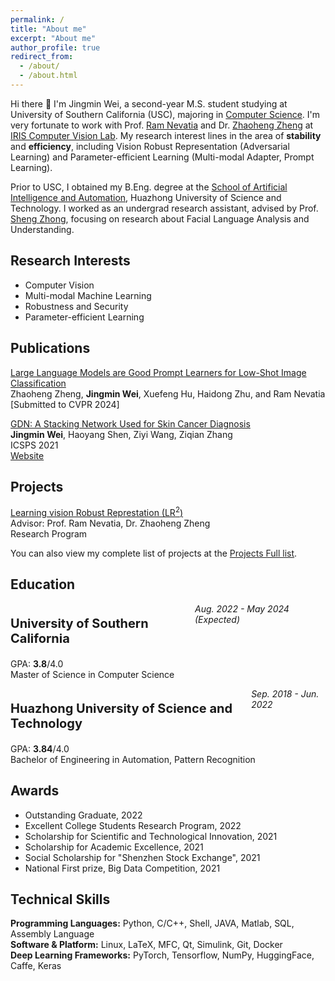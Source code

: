 ```yaml
---
permalink: /
title: "About me"
excerpt: "About me"
author_profile: true
redirect_from: 
  - /about/
  - /about.html
---
```


Hi there 👋 I'm Jingmin Wei, a second-year M.S. student studying at University of Southern California (USC), majoring in [Computer Science](https://www.cs.usc.edu/). I'm very fortunate to work with Prof. [Ram Nevatia](https://sites.usc.edu/iris-cvlab/professor-ram-nevatia/) and Dr. [Zhaoheng Zheng](https://zhaohengz.github.io/) at [IRIS Computer Vision Lab](https://sites.usc.edu/iris-cvlab/). My research interest lines in the area of <strong>stability</strong> and <strong>efficiency</strong>, including Vision Robust Representation (Adversarial Learning) and Parameter-efficient Learning (Multi-modal Adapter, Prompt Learning).

Prior to USC, I obtained my B.Eng. degree at the [School of Artificial Intelligence and Automation](http://english.aia.hust.edu.cn/), Huazhong University of Science and Technology. I worked as an undergrad research assistant, advised by Prof. [Sheng Zhong](http://english.aia.hust.edu.cn/info/1030/1347.htm), focusing on research about Facial Language Analysis and Understanding.

<!-- <font color="#ff0000">I am graduating in 2023/early 2024 and now actively looking for full-time positions in computer vision, machine learning, and artificial intelligence. Please feel free to get in touch if there are any opportunities!</font> -->

<h2 id="research"> Research Interests </h2>

<ul>
    <li>Computer Vision</li>
    <li>Multi-modal Machine Learning</li>
    <li>Robustness and Security</li>
    <li>Parameter-efficient Learning</li>
</ul>


<h2 id="publications"> Publications </h2>

<p><u>Large Language Models are Good Prompt Learners for Low-Shot Image Classification</u><br>
Zhaoheng Zheng, <strong>Jingmin Wei</strong>, Xuefeng Hu, Haidong Zhu, and Ram Nevatia
<br> [Submitted to CVPR 2024] <br>
<!-- <a href="https://arxiv.org/abs/2305.16681" class="btn btn--success">Paper</a></p> -->

<p><u>GDN: A Stacking Network Used for Skin Cancer Diagnosis</u><br>
<strong>Jingmin Wei</strong>, Haoyang Shen, Ziyi Wang, Ziqian Zhang
<br> ICSPS 2021<br>
<a href="https://doi.org/10.1117/12.2631455" class="btn btn--success">Website</a></p>

<!-- <p><u>FashionVLP: Vision Language Transformer for Fashion Retrieval with Feedback</u><br>
Sonam Goenka*, <strong>Zhaoheng Zheng*</strong>, Ayush Jaiswal, Rakesh Chada, Yue Wu, Pradeep Natarajan, and Varsha Hedau
<br> CVPR 2022<br>
<a href="https://www.amazon.science/publications/fashionvlp-vision-language-transformer-for-fashion-retrieval-with-feedback" class="btn btn--success">Paper</a></p> -->

<h2 id="projects"> Projects </h2>

<p><u>Learning vision Robust Represtation (LR<sup>2</sup>)</u><br>
Advisor: Prof. Ram Nevatia, Dr. Zhaoheng Zheng<br>
Research Program<br>

You can also view my complete list of projects at the <a href="/projects/" style="color: #222;">Projects Full list</a>.

<h2 id="education"> Education </h2>
<div style='display: flex; justify-content: space-between;'>
	<p style='font-size:20px'><b>University of Southern California</b></p>
	<i>Aug. 2022 - May 2024 (Expected)</i>
</div>
GPA: <strong>3.8</strong>/4.0
<br> Master of Science in Computer Science <br><p>

<div style='display: flex; justify-content: space-between;'>
	<p style='font-size:20px'><b>Huazhong University of Science and Technology</b></p>
	<i>Sep. 2018 - Jun. 2022</i>
</div>
GPA: <strong>3.84</strong>/4.0
<br> Bachelor of Engineering in Automation, Pattern Recognition <br><p>

<h2 id="awards"> Awards </h2>
<ul>
    <li>Outstanding Graduate, 2022</li>
    <li>Excellent College Students Research Program, 2022</li>
    <li>Scholarship for Scientific and Technological Innovation, 2021</li>
    <li>Scholarship for Academic Excellence, 2021</li>
    <li>Social Scholarship for "Shenzhen Stock Exchange", 2021</li>
    <li>National First prize, Big Data Competition, 2021</li>
</ul>

<h2 id="skills"> Technical Skills </h2>
<strong>Programming Languages:</strong> Python, C/C++, Shell, JAVA, Matlab, SQL, Assembly Language <br>
<strong>Software & Platform:</strong> Linux, LaTeX, MFC, Qt, Simulink, Git, Docker <br>
<strong>Deep Learning Frameworks:</strong> PyTorch, Tensorflow, NumPy, HuggingFace, Caffe, Keras <p>


<p hidden><script type="text/javascript" id="clustrmaps" src="//clustrmaps.com/map_v2.js?d=WuTycU_gptD1_uRJMJF-BV4Q0VudvsyDQpgvA3okEYs&cl=ffffff&w=a"></script></p>
